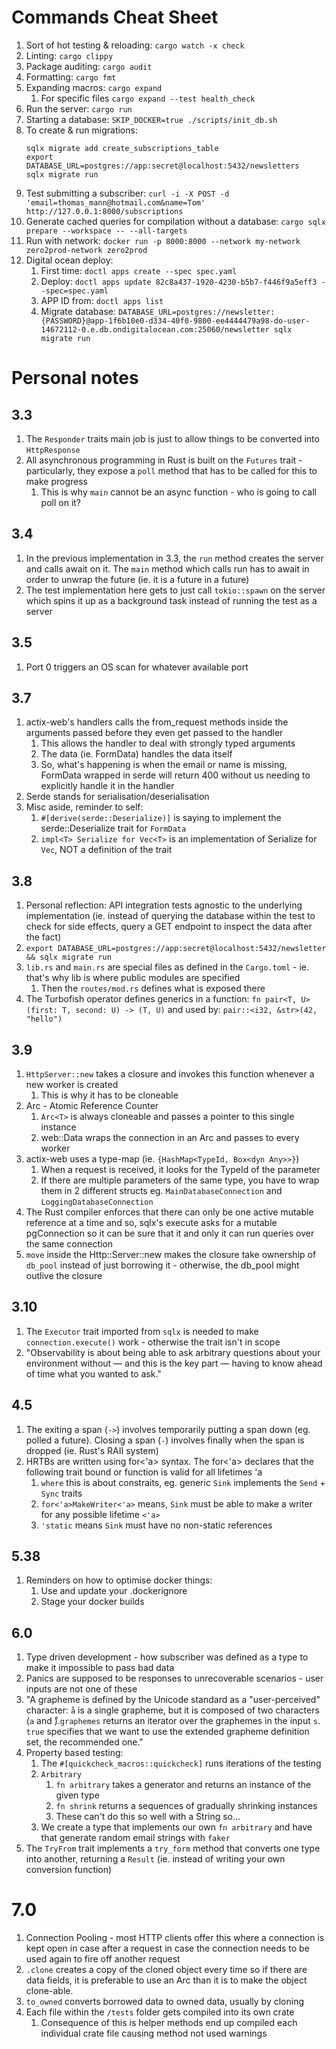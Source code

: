 # Commands Cheat Sheet
1. Sort of hot testing & reloading: `cargo watch -x check`
2. Linting: `cargo clippy`
3. Package auditing: `cargo audit`
4. Formatting: `cargo fmt`
5. Expanding macros: `cargo expand`
   1. For specific files `cargo expand --test health_check`
6. Run the server: `cargo run`
7. Starting a database: `SKIP_DOCKER=true ./scripts/init_db.sh`
8. To create & run migrations:
   ```
   sqlx migrate add create_subscriptions_table
   export DATABASE_URL=postgres://app:secret@localhost:5432/newsletters
   sqlx migrate run
   ```
9. Test submitting a subscriber: `curl -i -X POST -d 'email=thomas_mann@hotmail.com&name=Tom' http://127.0.0.1:8000/subscriptions`
10. Generate cached queries for compilation without a database: `cargo sqlx prepare --workspace -- --all-targets`
11. Run with network: `docker run -p 8000:8000 --network my-network zero2prod-network zero2prod`
12. Digital ocean deploy:
    1.  First time: `doctl apps create --spec spec.yaml`
    2.  Deploy: `doctl apps update 82c8a437-1920-4230-b5b7-f446f9a5eff3 --spec=spec.yaml`
    3.  APP ID from: `doctl apps list`
    4.  Migrate database: `DATABASE_URL=postgres://newsletter:{PASSWORD}@app-1f6b10e0-d334-40f0-9800-ee4444479a98-do-user-14672112-0.e.db.ondigitalocean.com:25060/newsletter sqlx migrate run`

# Personal notes

## 3.3
1. The `Responder` traits main job is just to allow things to be converted into `HttpResponse`
2. All asynchronous programming in Rust is built on the `Futures` trait - particularly, they expose a `poll` method that has to be called for this to make progress
   1. This is why `main` cannot be an async function - who is going to call poll on it?

## 3.4
1. In the previous implementation in 3.3, the `run` method creates the server and calls await on it. The `main` method which calls run has to await in order to unwrap the future (ie. it is a future in a future)
2. The test implementation here gets to just call `tokio::spawn` on the server which spins it up as a background task instead of running the test as a server

## 3.5
1. Port 0 triggers an OS scan for whatever available port

## 3.7
1. actix-web's handlers calls the from_request methods inside the arguments passed before they even get passed to the handler
   1. This allows the handler to deal with strongly typed arguments
   2. The data (ie. FormData) handles the data itself
   3. So, what's happening is when the email or name is missing, FormData wrapped in serde will return 400 without us needing to explicitly handle it in the handler
2. Serde stands for serialisation/deserialisation
3. Misc aside, reminder to self:
   1. `#[derive(serde::Deserialize)]` is saying to implement the serde::Deserialize trait for `FormData`
   2. `impl<T> Serialize for Vec<T>` is an implementation of Serialize for `Vec`, NOT a definition of the trait

## 3.8
1. Personal reflection: API integration tests agnostic to the underlying implementation (ie. instead of querying the database within the test to check for side effects, query a GET endpoint to inspect the data after the fact)
2. `export DATABASE_URL=postgres://app:secret@localhost:5432/newsletter && sqlx migrate run`
3. `lib.rs` and `main.rs` are special files as defined in the `Cargo.toml` - ie. that's why lib is where public modules are specified
   1. Then the `routes/mod.rs` defines what is exposed there
4. The Turbofish operator defines generics in a function: `fn pair<T, U>(first: T, second: U) -> (T, U)` and used by: `pair::<i32, &str>(42, "hello")`

## 3.9
1. `HttpServer::new` takes a closure and invokes this function whenever a new worker is created
   1. This is why it has to be cloneable
2. Arc - Atomic Reference Counter
   1. `Arc<T>` is always cloneable and passes a pointer to this single instance 
   2. web::Data wraps the connection in an Arc and passes to every worker
3. actix-web uses a type-map (ie. `{HashMap<TypeId, Box<dyn Any>>}`)
   1. When a request is received, it looks for the TypeId of the parameter
   2. If there are multiple parameters of the same type, you have to wrap them in 2 different structs eg. `MainDatabaseConnection` and `LoggingDatabaseConnection`
4. The Rust compiler enforces that there can only be one active mutable reference at a time and so, sqlx's execute asks for a mutable pgConnection so it can be sure that it and only it can run queries over the same connection
5. `move` inside the Http::Server::new makes the closure take ownership of `db_pool` instead of just borrowing it - otherwise, the db_pool might outlive the closure

## 3.10
1. The `Executor` trait imported from `sqlx` is needed to make `connection.execute()` work - otherwise the trait isn't in scope
2. "Observability is about being able to ask arbitrary questions about
your environment without — and this is the key part — having to know
ahead of time what you wanted to ask."

## 4.5
1. The exiting a span (`->`) involves temporarily putting a span down (eg. polled a future). Closing a span (`-`) involves finally when the span is dropped (ie. Rust's RAII system)
2. HRTBs are written using for<'a> syntax. The for<'a> declares that the following trait bound or function is valid for all lifetimes 'a
   1. `where` this is about constraits, eg. generic `Sink` implements the `Send` + `Sync` traits
   2. `for<'a>MakeWriter<'a>` means, `Sink` must be able to make a writer for any possible lifetime `<'a>`
   3. `'static` means `Sink` must have no non-static references

## 5.38
1. Reminders on how to optimise docker things:
   1. Use and update your .dockerignore
   2. Stage your docker builds

## 6.0
1. Type driven development - how subscriber was defined as a type to make it impossible to pass bad data
2. Panics are supposed to be responses to unrecoverable scenarios - user inputs are not one of these
3. "A grapheme is defined by the Unicode standard as a "user-perceived" 
character: `å` is a single grapheme, but it is composed of two characters (`a` and `̊`).`graphemes` returns an iterator over the graphemes in the input `s`. `true` specifies that we want to use the extended grapheme definition set, the recommended one."
4. Property based testing:
   1. The `#[quickcheck_macros::quickcheck]` runs iterations of the testing
   2. `Arbitrary`
      1. `fn arbitrary` takes a generator and returns an instance of the given type
      2. `fn shrink` returns a sequences of gradually shrinking instances
      3. These can't do this so well with a String so...
   3. We create a type that implements our own `fn arbitrary` and have that generate random email strings with `faker`
5. The `TryFrom` trait implements a `try_form` method that converts one type into another, returning a `Result` (ie. instead of writing your own conversion function)

# 7.0
1. Connection Pooling - most HTTP clients offer this where a connection is kept open in case after a request in case the connection needs to be used again to fire off another request
2. `.clone` creates a copy of the cloned object every time so if there are data fields, it is preferable to use an Arc than it is to make the object clone-able.
3. `to_owned` converts borrowed data to owned data, usually by cloning
4. Each file within the `/tests` folder gets compiled into its own crate
   1. Consequence of this is helper methods end up compiled each individual crate file causing method not used warnings